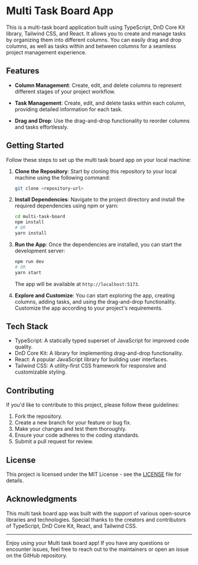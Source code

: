 # Multi Task Board App

This is a multi-task board application built using TypeScript, DnD Core Kit library, Tailwind CSS, and React. It allows you to create and manage tasks by organizing them into different columns. You can easily drag and drop columns, as well as tasks within and between columns for a seamless project management experience.

## Features

- **Column Management**: Create, edit, and delete columns to represent different stages of your project workflow.

- **Task Management**: Create, edit, and delete tasks within each column, providing detailed information for each task.

- **Drag and Drop**: Use the drag-and-drop functionality to reorder columns and tasks effortlessly.

## Getting Started

Follow these steps to set up the multi task board app on your local machine:

1. **Clone the Repository**: Start by cloning this repository to your local machine using the following command:

    ```bash
    git clone <repository-url>
    ```

2. **Install Dependencies**: Navigate to the project directory and install the required dependencies using npm or yarn:

    ```bash
    cd multi-task-board
    npm install
    # OR
    yarn install
    ```

3. **Run the App**: Once the dependencies are installed, you can start the development server:

    ```bash
    npm run dev
    # OR
    yarn start
    ```

    The app will be available at `http://localhost:5173`.

4. **Explore and Customize**: You can start exploring the app, creating columns, adding tasks, and using the drag-and-drop functionality. Customize the app according to your project's requirements.

## Tech Stack

- TypeScript: A statically typed superset of JavaScript for improved code quality.
- DnD Core Kit: A library for implementing drag-and-drop functionality.
- React: A popular JavaScript library for building user interfaces.
- Tailwind CSS: A utility-first CSS framework for responsive and customizable styling.

## Contributing

If you'd like to contribute to this project, please follow these guidelines:

1. Fork the repository.
2. Create a new branch for your feature or bug fix.
3. Make your changes and test them thoroughly.
4. Ensure your code adheres to the coding standards.
5. Submit a pull request for review.

## License

This project is licensed under the MIT License - see the [LICENSE](LICENSE) file for details.

## Acknowledgments

This multi task board app was built with the support of various open-source libraries and technologies. Special thanks to the creators and contributors of TypeScript, DnD Core Kit, React, and Tailwind CSS.

---

Enjoy using your Multi task board app! If you have any questions or encounter issues, feel free to reach out to the maintainers or open an issue on the GitHub repository.
